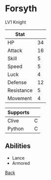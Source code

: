 # Forsyth

LV1 Knight

| Stat       | <!-- --> |
| ---------- | -------- |
| HP         | 34       |
| Attack     | 16       |
| Skill      | 5        |
| Speed      | 5        |
| Luck       | 4        |
| Defense    | 12       |
| Resistance | 5        |
| Movement   | 4        |

| Supports | <!-- --> |
| -------- | -------- |
| Clive    | C        |
| Python   | C        |

## Abilities

- Lance
- Armored

[Back](README.md)
